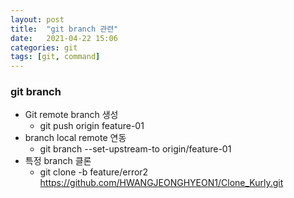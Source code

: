 ```yaml
---
layout: post
title:  "git branch 관련"
date:   2021-04-22 15:06
categories: git
tags: [git, command]
---
```


### git branch

* Git remote branch 생성
    - git push origin feature-01
* branch local remote 연동
    - git branch --set-upstream-to origin/feature-01
* 특정 branch 클론
    - git clone -b feature/error2 https://github.com/HWANGJEONGHYEON1/Clone_Kurly.git
